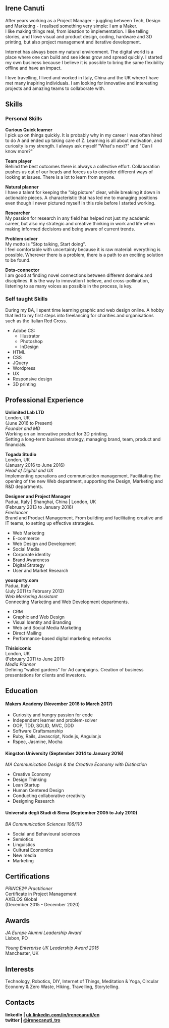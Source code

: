 ## Irene Canuti

After years working  as a Project Manager - juggling between Tech, Design and Marketing - I realised something very simple: I am a Maker.   
I like making things real, from ideation to implementation. I like telling stories, and I love visual and product design, coding, hardware and 3D printing, but also project management and iterative development.   

Internet has always been my natural environment. The digital world is a place where one can build and see ideas grow and spread quickly. I started my own business because I believe it is possible to bring the same flexibility offline and have an impact.

I love travelling, I lived and worked in Italy, China and the UK where I have met many inspiring individuals. I am looking for innovative and interesting projects and amazing teams to collaborate with.

## Skills

### Personal Skills

**Curious Quick learner**   
I pick up on things quickly. It is probably why in my career I was often hired to do A and ended up taking care of Z. Learning is all about motivation, and curiosity is my strength. I always ask myself "What's next?" and "Can I know more?"  

**Team player**   
Behind the best outcomes there is always a collective effort. Collaboration pushes us out of our heads and forces us to consider different ways of looking at issues. There is a lot to learn from anyone.

**Natural planner**   
I have a talent for keeping the "big picture" clear, while breaking it down in actionable pieces. A characteristic that has led me to managing positions even though I never pictured myself in this role before I started working.

**Researcher**  
My passion for research in any field has helped not just my academic career, but also my strategic and creative thinking in work and life when making informed decisions and being aware of current trends.

**Problem solver**   
My motto is "Stop talking, Start doing".    
I feel comfortable with uncertainty because it is raw material: everything is possible. Wherever there is a problem, there is a path to an exciting solution to be found.

**Dots-connector**  
I am good at finding novel connections between different domains and disciplines. It is the way to innovation I believe, and cross-pollination, listening to as many voices as possible in the process, is key.

### Self taught Skills   

During my BA, I spent time learning graphic and web design online. A hobby that led to my first steps into freelancing for charities and organisations such as the Italian Red Cross.

- Adobe CS:
  - Illustrator
  - Photoshop
  - InDesign
- HTML
- CSS
- JQuery
- Wordpress
- UX
- Responsive design
- 3D printing

## Professional Experience

**Unlimited Lab LTD**     
London, UK   
(June 2016 to Present)    
*Founder and MD*   
Working on an innovative product for 3D printing.   
Setting a long-term business strategy, managing brand, team, product and financials.

**Togada Studio**    
London, UK    
(January 2016 to June 2016)   
*Head of Digital and UX*   
Implementing operations and communication management. Facilitating the opening of the new Web department, supporting the Design, Marketing and R&D departments.

**Designer and Project Manager**   
Padua, Italy | Shanghai, China | London, UK    
(February 2013 to January 2016)    
*Freelancer*  
Brand and Product Management. From building and facilitating creative and IT teams, to setting up effective strategies.

- Web Marketing
- E-commerce
- Web Design and Development
- Social Media
- Corporate identity
- Brand Awareness
- Digital Strategy
- User and Market Research

**yousporty.com**   
Padua, Italy   
(July 2011 to February 2013)   
*Web Marketing Assistant*   
Connecting Marketing and Web Development departments.
- CRM
- Graphic and Web Design
- Visual Identity and Branding
- Web and Social Media Marketing
- Direct Mailing
- Performance-based digital marketing networks

**Thisisiconic**   
London, UK    
(February 2011 to June 2011)   
*Media Planner*   
Defining "walled gardens" for Ad campaigns.
Creation of business presentations for clients and investors.   

## Education

#### Makers Academy (November 2016 to March 2017)

- Curiosity and hungry passion for code
- Independent learner and problem-solver
- OOP, TDD, SOLID, MVC, DDD
- Software Craftsmanship
- Ruby, Rails, Javascript, Node.js, Angular.js
- Rspec, Jasmine, Mocha

#### Kingston University (September 2014 to January 2016)
*MA Communication Design & the Creative Economy*
*with Distinction*
- Creative Economy
- Design Thinking
- Lean Startup
- Human Centered Design
- Conducting collaborative creativity
- Designing Research

#### Università degli Studi di Siena (September 2005 to July 2010)
*BA Communication Sciences*
*106/110*
- Social and Behavioural sciences
- Semiotics
- Linguistics
- Cultural Economics
- New media
- Marketing

## Certifications

*PRINCE2® Practitioner*  
Certificate in Project Management   
AXELOS Global   
(December 2015 - December 2020)

## Awards
*JA Europe Alumni Leadership Award*   
Lisbon, PO   

*Young Enterprise UK Leadership Award 2015*   
Manchester, UK

## Interests

Technology, Robotics, DIY, Internet of Things, Meditation & Yoga, Circular Economy & Zero Waste, Hiking, Travelling, Storytelling.

## Contacts

**linkedIn | [uk.linkedin.com/in/irenecanuti/en](https://uk.linkedin.com/in/irenecanuti/en
)**   
**twitter | [@irenecanuti_tro ](https://twitter.com/irenecanuti_tro
)**
